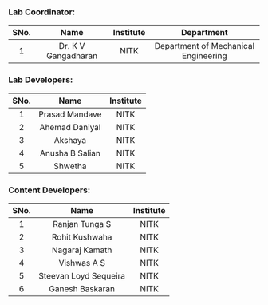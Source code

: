 <!-- Remove all lines above this line before making changes to the file -->

### Lab Coordinator:

| SNo. |        Name         | Institute |              Department              |
| :--: | :-----------------: | :-------: | :----------------------------------: |
|  1   | Dr. K V Gangadharan |   NITK    | Department of Mechanical Engineering |

### Lab Developers:

| SNo. |      Name       | Institute |
| :--: | :-------------: | :-------: |
|  1   | Prasad Mandave  |   NITK    |
|  2   | Ahemad Daniyal  |   NITK    |
|  3   |     Akshaya     |   NITK    |
|  4   | Anusha B Salian |   NITK    |
|  5   |     Shwetha     |   NITK    |

### Content Developers:

| SNo. |         Name          | Institute |
| :--: | :-------------------: | :-------: |
|  1   |    Ranjan Tunga S     |   NITK    |
|  2   |    Rohit Kushwaha     |   NITK    |
|  3   |    Nagaraj Kamath     |   NITK    |
|  4   |      Vishwas A S      |   NITK    |
|  5   | Steevan Loyd Sequeira |   NITK    |
|  6   |    Ganesh Baskaran    |   NITK    |
